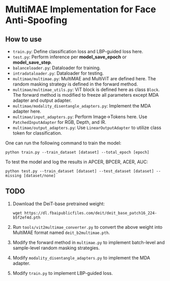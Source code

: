 # MultiMAE Implementation for Face Anti-Spoofing

## How to use
- `train.py`: Define classification loss and LBP-guided loss here.
- `test.py`: Perform inference per **model_save_epoch** or **model_save_step**.
- `balanceloader.py`: Dataloader for training.
- `intradataloader.py`: Dataloader for testing.
- `multimae/multimae.py`: MultiMAE and MultiViT are defined here. The random masking strategy is defined in the forward method.
- `multimae/multimae_utils.py`: ViT block is defined here as class `Block`. The forward method is modified to freeze all parameters except MDA adapter and output adapter.
- `multimae/modality_disentangle_adapters.py`: Implement the MDA adapter here.
- `multimae/input_adapters.py`: Perform Image->Tokens here. Use `PatchedInputAdapter` for RGB, Depth, and IR.
- `multimae/output_adapters.py`: Use `LinearOutputAdapter` to utilize class token for classification.

One can run the following command to train the model:
```console
python train.py --train_dataset [dataset] --total_epoch [epoch] 
```

To test the model and log the results in APCER, BPCER, ACER, AUC:
```console
python test.py --train_dataset [dataset] --test_dataset [dataset] --missing [dataset/none]
```
## TODO
1. Download the DeiT-base pretrained weight:
    ```console
    wget https://dl.fbaipublicfiles.com/deit/deit_base_patch16_224-b5f2ef4d.pth
    ```

2. Run `tools/vit2multimae_converter.py` to convert the above weight into MultiMAE format named `deit_b2multimae.pth`.
   
3. Modify the forward method in `multimae.py` to implement batch-level and sample-level random masking strategies.
   
4. Modify `modality_disentangle_adapters.py` to implement the MDA adapter.
   
5. Modify `train.py` to implement LBP-guided loss.
